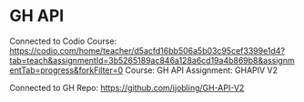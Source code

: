 # GH API

Connected to Codio Course:
https://codio.com/home/teacher/d5acfd16bb506a5b03c95cef3399e1d4?tab=teach&assignmentId=3b5265189ac846a128a6cd19a4b869b8&assignmentTab=progress&forkFilter=0
Course: GH API
Assignment: GHAPIV V2

Connected to GH Repo: https://github.com/ijobling/GH-API-V2